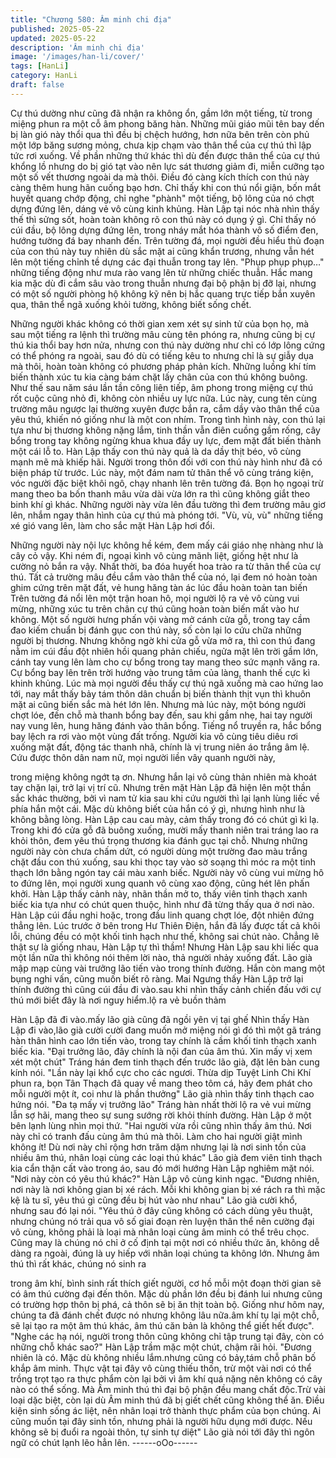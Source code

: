 ```yaml
---
title: "Chương 580: Âm minh chi địa"
published: 2025-05-22
updated: 2025-05-22
description: 'Âm minh chi địa'
image: '/images/han-li/cover/'
tags: [HanLi]
category: HanLi
draft: false
---
```


Cự thú dường như cũng đã nhận ra không ổn, gầm lớn một tiếng,
từ trong miệng phun ra một cỗ âm phong băng hàn.
Những mũi giáo mũi tên bay dến bị làn gió này thổi qua thì đều bị
chệch hướng, hơn nữa bên trên còn phủ một lớp băng sương
mỏng, chưa kịp chạm vào thân thể của cự thú thì lập tức rơi
xuống.
Về phần những thứ khác thì dù đến được thân thể của cự thú
khổng lồ nhưng do bị gió tạt vào nên lực sát thương giảm đi, miễn
cưỡng tạo một số vết thương ngoài da mà thôi. Điều đó càng kích
thích con thú này càng thêm hung hãn cuống bạo hơn.
Chỉ thấy khi con thú nổi giận, bốn mắt huyết quang chớp động,
chỉ nghe "phành" một tiếng, bộ lông của nó chợt dựng đứng lên,
dáng vẻ vô cùng kinh khủng.
Hàn Lập tại nóc nhà nhìn thấy thế thì sửng sốt, hoàn toàn không
rõ con thú này có dụng ý gì. Chỉ thấy nó cúi đầu, bộ lông dựng
đứng lên, trong nháy mắt hóa thành vô số điểm đen, hướng
tường đá bay nhanh đến.
Trên tường đá, mọi người đều hiểu thủ đoạn của con thú này tuy
nhiên dù sắc mặt ai cũng khẩn trương, nhưng vẫn hét lên một
tiếng chỉnh tề dựng các đại thuẫn trong tay lên.
"Phụp phụp phụp…" những tiếng động như mưa rào vang lên từ
những chiếc thuẫn.
Hắc mang kia mặc dù đi cắm sâu vào trong thuẫn nhưng đại bộ
phận bị đỡ lại, nhưng có một số người phòng hộ không kỹ nên bị
hắc quang trực tiếp bắn xuyên qua, thân thể ngã xuống khỏi
tường, không biết sống chết.

Những người khác không có thời gian xem xét sự sinh tử của bọn
họ, mà sau một tiếng ra lệnh thì trường mâu cùng tên phóng ra,
nhưng cũng bị cự thú kia thổi bay hơn nửa, nhưng con thú này
dường như chỉ có lớp lông cứng có thể phóng ra ngoài, sau đó dù
có tiếng kêu to nhưng chỉ là sự giẫy dụa mà thôi, hoàn toàn không
có phương pháp phản kích.
Những luồng khí tím biến thành xúc tu kia càng bám chặt lấy chân
của con thú không buông.
Như thế sau năm sáu lần tần công liên tiếp, âm phong trong
miệng cự thú rốt cuộc cũng nhỏ đi, không còn nhiều uy lực nữa.
Lúc này, cung tên cùng trường mâu ngược lại thường xuyên
được bắn ra, cắm dầy vào thân thể của yêu thú, khiến nó giống
như là một con nhím.
Trong tình hình này, con thú lại tựa như bị thương không nặng
lắm, tinh thần vẫn điên cuồng gầm rống, cây bổng trong tay không
ngừng khua khua đầy uy lực, đem mặt đất biến thành một cái lỗ
to.
Hàn Lập thấy con thú này quả là da dầy thịt béo, vô cùng mạnh
mẽ mà khiếp hãi.
Người trong thôn đối với con thú này hình như đã có biện pháp từ
trước.
Lúc này, một đám nam tử thân thể vô cùng tráng kiện, vóc người
đặc biệt khôi ngô, chạy nhanh lên trên tường đá.
Bọn họ ngoại trừ mang theo ba bốn thanh mâu vừa dài vừa lớn ra
thì cũng không giắt theo binh khí gì khác. Những người này vừa
lên đầu tường thì đem trường mâu giơ lên, nhắm ngay thân hình
của cự thú mà phóng tới.
"Vù, vù, vù" những tiếng xé gió vang lên, làm cho sắc mặt Hàn
Lập hơi đổi.

Những người này nội lực không hề kém, đem mấy cái giáo nhẹ
nhàng như là cây cỏ vậy. Khi ném đi, ngoại kình vô cùng mãnh
liệt, giống hệt như là cường nỏ bắn ra vậy.
Nhất thời, ba đóa huyết hoa trào ra từ thân thể của cự thú. Tất cả
trường mâu đều cắm vào thân thể của nó, lại đem nó hoàn toàn
ghim cứng trên mặt đất, vẻ hung hăng tàn ác lúc đầu hoàn toàn
tan biến
Trên tường đá nổi lên một trận hoan hô, mọi người lộ ra vẻ vô
cùng vui mừng, những xúc tu trên chân cự thú cũng hoàn toàn
biến mất vào hư không.
Một số người hưng phấn vội vàng mở cánh cửa gỗ, trong tay cầm
đao kiếm chuẩn bị đánh gục con thú này, số còn lại lo cứu chữa
những người bị thương.
Nhưng không ngờ khi cửa gỗ vừa mở ra, thì con thú đang nằm im
cúi đầu đột nhiên hồi quang phản chiếu, ngửa mặt lên trời gầm
lớn, cánh tay vung lên làm cho cự bổng trong tay mang theo sức
mạnh văng ra.
Cự bổng bay lên trên trời hướng vào trung tâm của làng, thanh
thế cực kì khinh khủng.
Lúc mà mọi người đều thấy cự thú ngã xuống mà cao hứng lao
tới, nay mắt thấy bảy tám thôn dân chuẩn bị biến thành thịt vụn thì
khuôn mặt ai cũng biến sắc mà hét lớn lên.
Nhưng mà lúc này, một bóng người chợt lóe, đến chỗ mà thanh
bổng bay đến, sau khi gầm nhẹ, hai tay người nay vung lên, hung
hăng đánh vào thân bổng.
Tiếng nổ truyền ra, hắc bổng bay lệch ra rơi vào một vùng đất
trống.
Người kia vô cùng tiêu diêu rơi xuống mặt đất, động tác thanh
nhã, chính là vị trung niên áo trắng âm lệ.
Cứu được thôn dân nam nữ, mọi người liền vây quanh người này,

trong miệng không ngớt tạ ơn. Nhưng hắn lại vô cùng thản nhiên
mà khoát tay chặn lại, trở lại vị trí cũ.
Nhưng trên mặt Hàn Lập đã hiện lên một thần sắc khác thường,
bởi vì nam tử kia sau khi cứu người thì lại lạnh lùng liếc về phía
hắn một cái.
Mặc dù không biết của hắn có ý gì, nhưng hình như là không
bằng lòng.
Hàn Lập cau cau mày, cảm thấy trong đó có chút gì kì lạ. Trong
khi đó cửa gỗ đã buông xuống, mười mấy thanh niên trai tráng
lao ra khỏi thôn, đem yêu thú trọng thương kia đánh gục tại chỗ.
Nhưng những người này còn chưa chấm dứt, có người dùng một
trường đao màu trắng chặt đầu con thú xuống, sau khi thọc tay
vào sờ soạng thì móc ra một tinh thạch lớn bằng ngón tay cái
màu xanh biếc. Người này vô cùng vui mừng hô to đứng lên, mọi
người xung quanh vô cùng xao động, cũng hét lên phấn khởi.
Hàn Lập thấy cảnh này, nhãn thần mở to, thấy viên tinh thạch
xanh biếc kia tựa như có chút quen thuộc, hình như đã từng thấy
qua ở nơi nào.
Hàn Lập cúi đầu nghi hoặc, trong đầu linh quang chợt lóe, đột
nhiên đứng thẳng lên.
Lúc trước ở bên trong Hư Thiên Điện, hắn đã lấy được tất cả khôi
lỗi, chúng đều có một khối tinh hạch như thế, không sai chút nào.
Chẳng lẽ thật sự là giống nhau, Hàn Lập tự thì thầm!
Nhưng Hàn Lập sau khi liếc qua một lần nữa thì không nói thêm
lời nào, thả người nhảy xuống đất.
Lão già mập mạp cùng vài trưởng lão tiến vào trong thính đường.
Hắn còn mang một bụng nghi vấn, cũng muốn biết rõ ràng.
Mai Ngưng thấy Hàn Lập trở lại thính đường thì cũng cúi đầu đi
vào.sau khi nhìn thấy cảnh chiến đấu với cự thú mới biết đây là
nơi nguy hiểm.lộ ra vẻ buồn thảm

Hàn Lập đã đi vào.mấy lão già cũng đã ngồi yên vị tại ghế
Nhìn thấy Hàn Lập đi vào,lão già cười cười đang muốn mở miệng
nói gì đó thì một gã tráng hàn thân hình cao lớn tiến vào, trong tay
chính là cầm khối tinh thạch xanh biếc kia.
"Đại trưởng lão, đây chính là nội đan của âm thú. Xin mấy vị xem
xét một chút" Tráng hán đem tinh thạch đến trước lão già, đặt lên
bàn cung kính nói.
"Lần này lại khổ cực cho các ngươi. Thừa dịp Tuyệt Linh Chi Khí
phun ra, bọn Tân Thạch đã quay về mang theo tôm cá, hãy đem
phát cho mỗi người một ít, coi như là phần thưởng" Lão già nhìn
thấy tinh thạch cao hứng nói.
"Đa tạ mấy vị trưởng lão" Tráng hàn nhất thời lộ ra vẻ vui mừng
lẫn sợ hãi, mang theo sự sung sướng rời khỏi thính đường.
Hàn Lập ở một bên lạnh lùng nhìn mọi thứ.
"Hai người vừa rồi cũng nhìn thấy âm thú. Nơi này chỉ có tranh
đấu cùng âm thú mà thôi. Làm cho hai người giật mình không ít!
Dù nơi này chỉ rộng hơn trăm dặm nhưng lại là nơi sinh tồn của
nhiều âm thú, nhân loại cùng các loại thú khác" Lão già đem viên
tinh thạch kia cẩn thận cất vào trong áo, sau đó mới hướng Hàn
Lập nghiêm mặt nói.
"Nơi này còn có yêu thú khác?" Hàn Lập vô cùng kinh ngạc.
"Đương nhiên, nơi này là nơi không gian bị xé rách. Mỗi khi không
gian bị xé rách ra thì mặc kệ là tu sĩ, yêu thú gì cũng đều bị hút
vào như nhau" Lão già cười khổ, nhưng sau đó lại nói.
"Yêu thú ở đây cũng không có cách dùng yêu thuật, nhưng chúng
nó trải qua vô số giai đoạn rèn luyện thân thể nên cường đại vô
cùng, không phải là loại mà nhân loại cùng âm minh có thể trêu
chọc. Cũng may là chúng nó chỉ ở cố định tại một nơi có nhiều
thức ăn, không dễ dàng ra ngoài, đúng là uy hiếp với nhân loại
chúng ta không lớn. Nhưng âm thú thì rất khác, chúng nó sinh ra

trong âm khí, bình sinh rất thích giết người, cơ hồ mỗi một đoạn
thời gian sẽ có âm thú cường đại đến thôn. Mặc dù phần lớn đều
bị đánh lui nhưng cũng có trường hợp thôn bị phá, cả thôn sẽ bị
ăn thịt toàn bộ. Giống như hôm nay, chúng ta đã đánh chết được
nó nhưng không lâu nữa.âm khí tụ lại một chỗ, sẽ lại tạo ra một
âm thú khác, âm thú căn bản là không thể giết hết được".
"Nghe các hạ nói, người trong thôn cũng không chỉ tập trung tại
đây, còn có những chỗ khác sao?" Hàn Lập trầm mặc một chút,
chậm rãi hỏi.
"Đương nhiên là có. Mặc dù không nhiều lắm.nhưng cũng có
bảy,tám chỗ phân bố khắp âm minh. Thực vật tại đây vô cùng
thiếu thốn, trừ một vài nơi có thể trồng trọt tạo ra thực phẩm còn
lại bởi vì âm khí quá nặng nên không có cây nào có thể sống. Mà
Âm minh thú thì đại bộ phận đều mang chất độc.Trừ vài loại dặc
biệt, còn lại dù Âm minh thú đã bị giết chết cũng không thể ăn.
Điều kiện sinh sống ác liệt, nên nhân loại trở thành thực phẩm của
bọn chúng. Ai cũng muốn tại đây sinh tồn, nhưng phải là người
hữu dụng mới được. Nếu không sẽ bị đuổi ra ngoài thôn, tự sinh
tự diệt" Lão già nói tới đây thì ngôn ngữ có chút lạnh lẽo hẳn lên.
------oOo------
